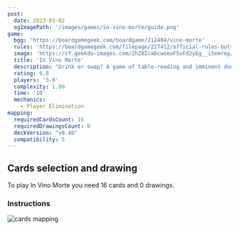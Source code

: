 ```yaml
---
post: 
  date: 2023-03-02
  ogImagePath: '/images/games/in-vino-morte/guide.png'
game:
  bgg: 'https://boardgamegeek.com/boardgame/212404/vino-morte'
  rules: 'https://boardgamegeek.com/filepage/217412/official-rules-button-shy'
  image: 'https://cf.geekdo-images.com/ZhZ8IcaDcwoewF5vFd2yEg__itemrep/img/3h1FEyxs3Ahm_UnyNnfuEC-49z8=/fit-in/246x300/filters:strip_icc()/pic4059153.png'
  title: 'In Vino Morte'
  description: "Drink or swap? A game of table-reading and imminent doom. "
  rating: 6.8
  players: '3-9'
  complexity: 1.00
  time: '10'
  mechanics:
    - Player Elimination
mapping:
  requiredCardsCount: 16
  requiredDrawingsCount: 0
  deckVersion: "v0.4b"
  compatibility: 5
---
```


## Cards selection and drawing

To play In Vino Morte you need 16 cards and 0 drawings.

### Instructions

![cards mapping](/images/games/in-vino-morte/guide.png)
